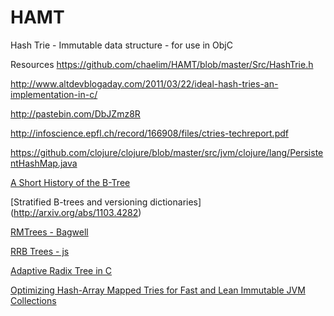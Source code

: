 HAMT
====

Hash Trie - Immutable data structure - for use in ObjC


Resources
https://github.com/chaelim/HAMT/blob/master/Src/HashTrie.h

http://www.altdevblogaday.com/2011/03/22/ideal-hash-tries-an-implementation-in-c/

http://pastebin.com/DbJZmz8R

http://infoscience.epfl.ch/record/166908/files/ctries-techreport.pdf

https://github.com/clojure/clojure/blob/master/src/jvm/clojure/lang/PersistentHashMap.java

[A Short History of the B-Tree](http://www.perforce.com/blog/110928/short-history-btree)

[Stratified B-trees and versioning dictionaries] (http://arxiv.org/abs/1103.4282)

[RMTrees - Bagwell](http://infoscience.epfl.ch/record/169879/files/RMTrees.pdf)

[RRB Trees - js](http://jsperf.com/native-array-vs-rrb-tree)

[Adaptive Radix Tree in C](https://github.com/armon/libart)

[Optimizing Hash-Array Mapped Tries for Fast and Lean Immutable JVM Collections](http://michael.steindorfer.name/publications/oopsla15.pdf)
